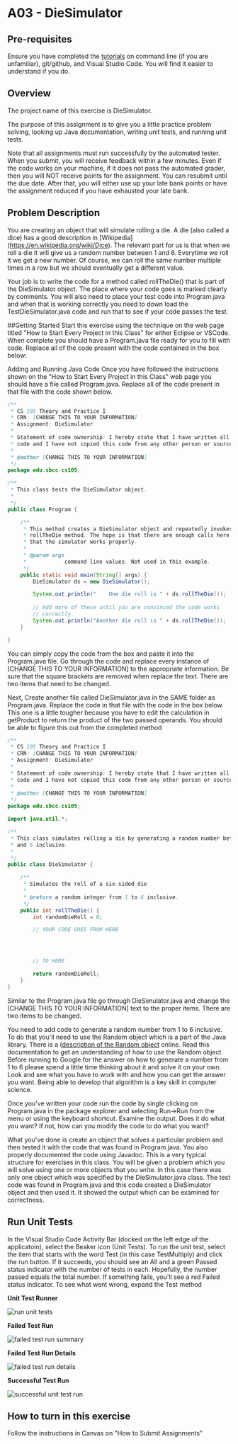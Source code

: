 # A03 - DieSimulator

## Pre-requisites
Ensure you have completed the [tutorials](https://canvas.sbcc.edu/courses/25771/pages/tutorials?module_item_id=743777) on command line (if you are unfamiliar), git/github, and Visual Studio Code.  You will find it easier to understand if you do.

## Overview

The project name of this exercise is DieSimulator.

The purpose of this assignment is to give you a little practice problem solving, looking up Java documentation, writing unit tests, and running unit tests.

Note that all assignments must run successfully by the automated tester.  When you submit, you will receive feedback within a few minutes. Even if the code works on your machine, if it does not pass the automated grader, then you will NOT receive points for the assignment. You can resubmit until the due date. After that, you will either use up your late bank points or have the assignment reduced if you have exhausted your late bank.

## Problem Description
You are creating an object that will simulate rolling a die. A die (also called a dice) has a good description in [Wikipedia] (https://en.wikipedia.org/wiki/Dice). The relevant part for us is that when we roll a die it will give us a random number between 1 and 6. Everytime we roll it we get a new number. Of course, we can roll the same number multiple times in a row but we should eventually get a different value.

Your job is to write the code for a method called rollTheDie() that is part of the DieSimulator object. The place where your code goes is marked clearly by comments. You will also need to place your test code into Program.java and when that is working correctly you need to down load the TestDieSimulator.java code and run that to see if your code passes the test.

##Getting Started
Start this exercise using the technique on the web page titled "How to Start Every Project in this Class" for either Eclipse or VSCode. When complete you should have a Program.java file ready for you to fill with code. Replace all of the code present with the code contained in the box below:

Adding and Running Java Code
Once you have followed the instructions shown on the "How to Start Every Project in this Class" web page you should have a file called Program.java. Replace all of the code present in that file with the code shown below.
```Java
/**
 * CS 105 Theory and Practice I
 * CRN: [CHANGE THIS TO YOUR INFORMATION]
 * Assignment: DieSimulator
 * 
 * Statement of code ownership: I hereby state that I have written all of this
 * code and I have not copied this code from any other person or source.
 * 
 * @author [CHANGE THIS TO YOUR INFORMATION]
 */
package edu.sbcc.cs105;

/**
 * This class tests the DieSimulator object.
 *
 */
public class Program {

    /**
     * This method creates a DieSimulator object and repeatedly invokes its
     * rollTheDie method. The hope is that there are enough calls here to show
     * that the simulator works properly.
     * 
     * @param args
     *            command line values. Not used in this example.
     */
    public static void main(String[] args) {
        DieSimulator ds = new DieSimulator();

        System.out.println("    One die roll is " + ds.rollTheDie());
        
        // Add more of these until you are convinced the code works
        // correctly.
        System.out.println("Another die roll is " + ds.rollTheDie());
    }

}
```
You can simply copy the code from the box and paste it into the Program.java file. Go through the code and replace every instance of [CHANGE THIS TO YOUR INFORMATION] to the appropriate information. Be sure that the square brackets are removed when replace the text. There are two items that need to be changed.

Next, Create another file called DieSimulator.java in the SAME folder as Program.java. Replace the code in that file with the code in the box below. This one is a little tougher because you have to edit the calculation in getProduct to return the product of the two passed operands. You should be able to figure this out from the completed method

```Java
/**
 * CS 105 Theory and Practice I
 * CRN: [CHANGE THIS TO YOUR INFORMATION]
 * Assignment: DieSimulator
 * 
 * Statement of code ownership: I hereby state that I have written all of this
 * code and I have not copied this code from any other person or source.
 * 
 * @author [CHANGE THIS TO YOUR INFORMATION]
 */
package edu.sbcc.cs105;

import java.util.*;

/**
 * This class simulates rolling a die by generating a random number between 1
 * and 6 inclusive.
 *
 */
public class DieSimulator {

    /**
     * Simulates the roll of a six-sided die
     * 
     * @return a random integer from 1 to 6 inclusive.
     */
    public int rollTheDie() {
        int randomDieRoll = 0;

        // YOUR CODE GOES FROM HERE




        // TO HERE

        return randomDieRoll;
    }
}
```

Similar to the Program.java file go through DieSimulator.java and change the [CHANGE THIS TO YOUR INFORMATION] text to the proper items. There are two items to be changed.

You need to add code to generate a random number from 1 to 6 inclusive. To do that you'll need to use the Random object which is a part of the Java library. There is a ([description of the Random object](https://docs.oracle.com/en/java/javase/12/docs/api/java.base/java/util/Random.html) online. Read this documentation to get an understanding of how to use the Random object. Before running to Google for the answer on how to generate a number from 1 to 6 please spend a little time thinking about it and solve it on your own. Look and see what you have to work with and how you can get the answer you want. Being able to develop that algorithm is a key skill in computer science.

Once you've written your code run the code by single clicking on Program.java in the package explorer and selecting Run->Run from the menu or using the keyboard shortcut. Examine the output. Does it do what you want? If not, how can you modify the code to do what you want?

What you've done is create an object that solves a particular problem and then tested it with the code that was found in Program.java. You also properly documented the code using Javadoc. This is a very typical structure for exercises in this class. You will be given a problem which you will solve using one or more objects that you write. In this case there was only one object which was specified by the DieSimulator.java class. The test code was found in Program.java and this code created a DieSimulator object and then used it. It showed the output which can be examined for correctness.


## Run Unit Tests

In the Visual Studio Code Activity Bar (docked on the left edge of the applicatoin), select the Beaker icon (Unit Tests). To run the unit test, select the item that starts with the word Test (in this case TestMultiply) and click the run button.  If it succeeds, you should see an All and a green Passed status indicator with the number of tests in each. Hopefully, the number passed equals the total number.  If something fails, you'll see a red Failed status indicator. To see what went wrong, expand the Test method

**Unit Test Runner**

![run unit tests](images/RunUnitTest.png?raw=true)

**Failed Test Run**

![failed test run summary](images/FailedUnitTestRun.png)

**Failed Test Run Details**

![failed test run details](images/FailedUnitTestRunDetail.png)

**Successful Test Run** 

![successful unit test run](/images/SuccessfulTestRun.png)

## How to turn in this exercise ##
Follow the instructions in Canvas on "How to Submit Assignments"

